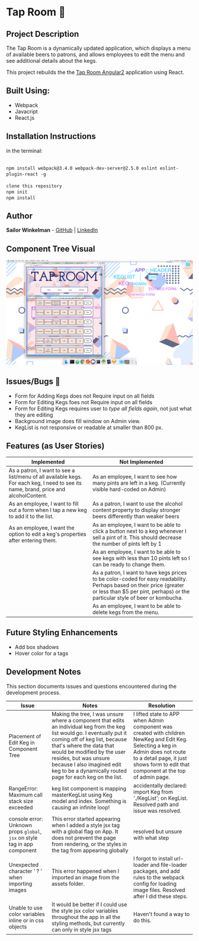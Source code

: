 
# **Tap Room** 🍻

## Project Description
The Tap Room is a dynamically updated application, which displays a menu of available beers to patrons, and allows employees to edit the menu and see additional details about the kegs.


This project rebuilds the the [Tap Room Angular2](https://github.com/sailor27/react-taproom.git) application using React.

## Built Using:

* Webpack
* Javacript
* React.js

## Installation Instructions
in the terminal:
```

npm install webpack@3.4.0 webpack-dev-server@2.5.0 eslint eslint-plugin-react -g

clone this repository
npm init
npm install
```

## Author
**Sailor Winkelman** - [GitHub](https://github.com/sailor27) | [LinkedIn](https://www.linkedin.com/in/sailor-winkelman-62429152)

## Component Tree Visual
![alt text](src/assets/images/component-tree-2.png)

## Issues/Bugs 🐛
* Form for Adding Kegs does not Require input on all fields
* Form for Editing Kegs foes not Require input on all fields
* Form for Editing Kegs requires user to _type all fields again_, not just what they are editing
* Background image does fill window on Admin view.
* KegList is not responsive or readable at smaller than 800 px.

## Features (as User Stories)
|  Implemented                                                                                                                 | Not Implemented                                                                                                                                                                                       |
|---------------------------------------------------------------------------------------------------------------------------------------|-------------------------------------------------------------------------------------------------------------------------------------------------------------------------------------------------------|
|  As a patron, I want to see a list/menu of all available kegs. For each keg, I need to see its name, brand, price and alcoholContent. | As an employee, I want to see how many pints are left in a keg. (Currently visible hard-coded on Admin)                                                                                               |
| As an employee, I want to fill out a form when I tap a new keg to add it to the list.                                                 | As a patron, I want to use the alcohol content property to display stronger beers differently than weaker beers                                                                                       |
| As an employee, I want the option to edit a keg's properties after entering them.                                                     | As an employee, I want to be able to click a button next to a keg whenever I sell a pint of it. This should decrease the number of pints left by 1                                                    |
|                                                                                                                                       | As an employee, I want to be able to see kegs with less than 10 pints left so I can be ready to change them.                                                                                          |
|                                                                                                                                       | As a patron, I want to have kegs prices to be color-coded for easy readability. Perhaps based on their price (greater or less than $5 per pint, perhaps) or the particular style of beer or kombucha. |
|                                                                                                                                       | As an employee, I want to be able to delete kegs from the menu.                                                                                                                                       |
## Future Styling Enhancements
* Add box shadows
* Hover color for a tags

## Development Notes

This section documents issues and questions  encountered during the development process.


| Issue 	| Notes 	| Resolution 	|
|-----------------------------------------------------------------------------	|-------------------------------------------------------------------------------------------------------------------------------------------------------------------------------------------------------------------------------------------------------------------------------------------------------------------------------------------	|---------------------------------------------------------------------------------------------------------------------------------------------------------	|
| Placement of Edit Keg in Component Tree 	| Making the tree, I was unsure where a component that edits an individual keg from the keg list would go. I eventually put it coming off of keg list, because that's where the data that would be modified by the user resides, but was unsure because I also imagined edit keg to be a dynamically routed page for each keg on the list.  	| I lifted state to APP when Admin component was created with children NewKeg and Edit Keg. Selecting a keg in Admin does not route to a detail page, it just shows form to edit that component at the top of admin page.	|
| RangeError: Maximum call stack size exceeded 	| keg list component is mapping masterKegList using Keg model and index. Something is causing an infinite loop! 	| accidentally declared: import Keg from './KegList'; on KegList. Resolved path and issue was resolved. 	|
| console error: Unknown props `global`, `jsx` on style tag in app component  	| This error started appearing when I added a style jsx tag with a global flag on App. It does not prevent the page from rendering, or the styles in the tag from appearing globally 	| resolved but unsure with what step 	|
| Unexpected character ' ? ' when importing images 	| This error happened when I imported an image from the assets folder. 	| I forgot to install url-loader and file-loader packages, and add rules to the webpack config for loading image files. Resolved after I did these steps. 	|
| Unable to use color variables inline or in css objects 	| It would be better if I could use the style jsx color variables throughout the app in all the styling methods, but currently can only in style jsx tags	|  Haven't found a way to do this.	|
